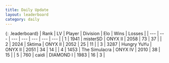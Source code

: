 ```yaml
---
title: Daily Update
layout: leaderboard
category: daily
---
```


{: .leaderboard}
| Rank | LV | Player | Division | Elo | Wins | Losses |
| --- | --- | --- | --- | --- | --- | --- |
| <span data-change="18">1</span> | 1941 | <span title="ID: 453695">misterSD</span> | ONYX II | <span data-change="215">2058</span> | <span data-change="70">73</span> | <span data-change="35">37</span> |
| <span data-change="-1">2</span> | 2024 | <span title="ID: 353063">Sktima</span> | ONYX II | <span data-change="0">2052</span> | <span data-change="0">25</span> | <span data-change="0">11</span> |
| <span data-change="0">3</span> | 3287 | <span title="ID: 164871">Hungry YuYu</span> | ONYX II | <span data-change="108">2051</span> | <span data-change="23">34</span> | <span data-change="7">14</span> |
| <span data-change="5">4</span> | 1453 | <span title="ID: 366840">The Simulacra</span> | ONYX IV | <span data-change="110">2010</span> | <span data-change="22">38</span> | <span data-change="5">15</span> |
| <span data-change="0">5</span> | 760 | <span title="ID: 517164">caidi</span> | DIAMOND I | <span data-change="49">1983</span> | <span data-change="8">16</span> | <span data-change="3">3</span> |